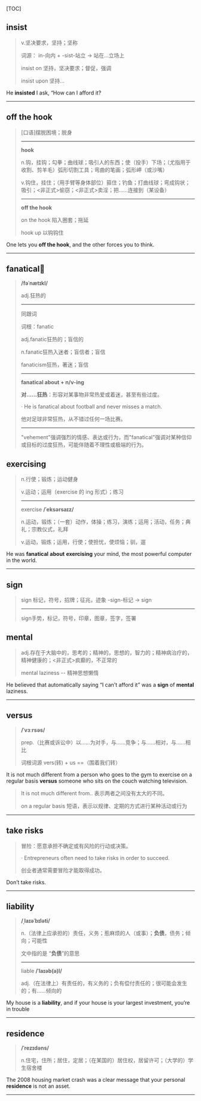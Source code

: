 [TOC]

## insist

> v.坚决要求，坚持；坚称
>
> 词源： in-向内 + -sist-站立 → 站在…立场上
>
> insist on 坚持，坚决要求；督促，强调
>
> insist upon 坚持…

He **insisted** I ask, “How can I afford it?

---

## off the hook

> [口语]摆脱困境；脱身
>
> ---
>
> **hook**
>
> n.钩，挂钩；勾拳；曲线球；吸引人的东西；使（投手）下场；（尤指用于收割、剪羊毛）弧形切割工具；弯曲的笔画；弧形岬（或沙嘴）
>
> v.钩住，挂住；（用手臂等身体部位）箍住；钓鱼；打曲线球；弯成钩状；吸引；<非正式>偷窃；<非正式>卖淫；把……连接到（某设备）
>
> ---
>
> **off the hook**  
>
> on the hook 陷入圈套；拖延
>
> hook up 以钩钩住

 One lets you **off the hook**, and the other forces you to think.

---

## fanatical🚩

> **/fəˈnætɪkl/**
>
> adj.狂热的
>
> ---
>
> 同跟词
>
> 词根：fanatic
>
> adj.fanatic狂热的；盲信的
>
> n.fanatic狂热入迷者；盲信者；盲信
>
> fanaticism狂热，著迷；盲信
>
> ---
>
> **fanatical about + n/v-ing** 
>
> **对……狂热**：形容对某事物非常热爱或着迷，甚至有些过度。
>
> · He is fanatical about football and never misses a match.
>
> 他对足球非常狂热，从不错过任何一场比赛。
>
> ---
>
> "vehement"强调强烈的情感、表达或行为，而"fanatical"强调对某种信仰或目标的过度狂热，可能伴随着不理性或极端的行为。

## exercising

> n.行使；锻炼；运动健身
>
> v.运动；运用（exercise 的 ing 形式）；练习
>
> ---
>
> exercise **/ˈeksərsaɪz/**
>
> n.运动，锻炼；（一套）动作，体操；练习，演练；运用；活动，任务；典礼；宗教仪式，礼拜
>
> v.运动，锻炼；运用，行使；使担忧，使烦恼；驯，遛

He was **fanatical** **about** **exercising** your mind, the most powerful computer in the world.

---

## sign

> sign 标记，符号，招牌；征兆，迹象
>-sign-标记 → sign
> 
>---
> 
> sign手势，标记，符号，印章，图章，签字，签署

## mental

> adj.存在于大脑中的，思考的；精神的，思想的，智力的；精神病治疗的，精神健康的；<非正式>疯癫的，不正常的
>
> mental laziness -- 精神思想懒惰

He believed that automatically saying “I can’t afford it” was a **sign** of **mental** laziness.

---

## versus

> **/ˈvɜːrsəs/**
>
> prep.（比赛或诉讼中）以……为对手，与……竞争；与……相对，与……相比
>
> 词根词源 vers(转) + us ==（围着我们转）

It is not much different from a person who goes to the gym to exercise on a regular basis **versus** someone who sits on the couch watching television.

> It is not much different from..  表示两者之间没有太大的不同。
>
> on a regular basis  短语，表示以规律、定期的方式进行某种活动或行为

---

## take risks

> 冒险：愿意承担不确定或有风险的行动或决策。
>
> · Entrepreneurs often need to take risks in order to succeed.
>
> 创业者通常需要冒险才能取得成功。

Don’t take risks.

---

## liability

> **/ˌlaɪəˈbɪləti/**
>
> n.（法律上应承担的）责任，义务；惹麻烦的人（或事）；**负债**，债务；倾向；可能性
>
> 文中指的是 “**负债**”的意思
>
> ---
>
> liable **/ˈlaɪəb(ə)l/**
>
> adj.（在法律上）有责任的，有义务的；负有偿付责任的；很可能会发生的；有……倾向的

My house is a **liability**, and if your house is your largest investment, you’re in trouble

---

## residence

> **/ˈrezɪdəns/**
>
> n.住宅，住所；居住，定居；（在某国的）居住权，居留许可；（大学的）学生宿舍楼

The 2008 housing market crash was a clear message that your personal **residence** is not an asset.

---

